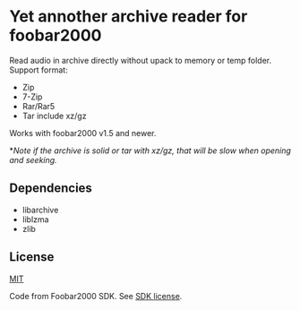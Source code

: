 # Yet annother archive reader for foobar2000  

Read audio in archive directly without upack to memory or temp folder.  
Support format: 
* Zip 
* 7-Zip
* Rar/Rar5
* Tar include xz/gz

Works with foobar2000 v1.5 and newer.

**Note if the archive is solid or tar with xz/gz, that will be slow when opening and seeking.*


## Dependencies

* libarchive
* liblzma
* zlib

## License

[MIT](LICENSE)

Code from Foobar2000 SDK. See [SDK license](fb2kSDK/sdk-license.txt).